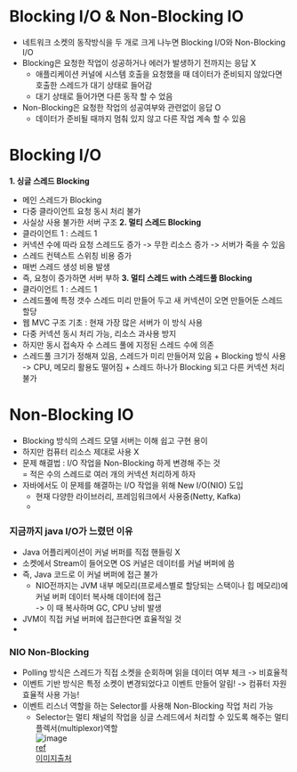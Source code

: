 # Blocking I/O & Non-Blocking IO
- 네트워크 소켓의 동작방식을 두 개로 크게 나누면 Blocking I/O와 Non-Blocking I/O
- Blocking은 요청한 작업이 성공하거나 에러가 발생하기 전까지는 응답 X
  - 애플리케이션 커널에 시스템 호출을 요청했을 때 데이터가 준비되지 않았다면 호출한 스레드가 대기 상태로 들어감
  - 대기 상태로 들어가면 다른 동작 할 수 었음
- Non-Blocking은 요청한 작업의 성공여부와 관련없이 응답 O
  - 데이터가 준비될 때까지 멈춰 있지 않고 다른 작업 계속 할 수 있음

# Blocking I/O
**1. 싱글 스레드 Blocking**
   - 메인 스레드가 Blocking
   - 다중 클라이언트 요청 동시 처리 불가
   - 사실상 사용 불가한 서버 구조
**2. 멀티 스레드 Blocking**
   - 클라이언트 1 : 스레드 1
   - 커넥션 수에 따라 요청 스레드도 증가 -> 무한 리소스 증가 -> 서버가 죽을 수 있음
   - 스레드 컨텍스트 스위칭 비용 증가
   - 매번 스레드 생성 비용 발생
   - 즉, 요청이 증가하면 서버 부하
**3. 멀티 스레드 with 스레드풀 Blocking**
   - 클라이언트 1 : 스레드 1
   - 스레드풀에 특정 갯수 스레드 미리 만들어 두고 새 커넥션이 오면 만들어둔 스레드 할당
   - 웹 MVC 구조 기초 : 현재 가장 많은 서버가 이 방식 사용
   - 다중 커넥션 동시 처리 가능, 리소스 과사용 방지
   - 하지만 동시 접속자 수 스레드 풀에 지정된 스레드 수에 의존
   - 스레드풀 크기가 정해져 있음, 스레드가 미리 만들어져 있음 + Blocking 방식 사용   
     -> CPU, 메모리 활용도 떨어짐 + 스레드 하나가 Blocking 되고 다른 커넥션 처리 불가
     
# Non-Blocking IO
- Blocking 방식의 스레드 모델 서버는 이해 쉽고 구현 용이
- 하지만 컴퓨터 리소스 제대로 사용 X
- 문제 해결법 : I/O 작업을 Non-Blocking 하게 변경해 주는 것   
  = 적은 수의 스레드로 여러 개의 커넥션 처리하게 하자
- 자바에서도 이 문제를 해결하는 I/O 작업을 위해 New I/O(NIO) 도입
    - 현재 다양한 라이브러리, 프레임워크에서 사용중(Netty, Kafka)
    - 
### 지금까지 java I/O가 느렸던 이유
- Java 어플리케이션이 커널 버퍼를 직접 핸들링 X
- 소켓에서 Stream이 들어오면 OS 커널은 데이터를 커널 버퍼에 씀
- 즉, Java 코드로 이 커널 버퍼에 접근 불가   
  - NIO전까지는 JVM 내부 메모리(프로세스별로 할당되는 스택이나 힙 메모리)에 커널 버퍼 데이터 복사해 데이터에 접근   
    -> 이 때 복사하며 GC, CPU 낭비 발생
- JVM이 직접 커널 버퍼에 접근한다면 효율적일 것
- 
### NIO Non-Blocking
- Polling 방식은 스레드가 직접 소켓을 순회하며 읽을 데이터 여부 체크 -> 비효율적
- 이벤트 기반 방식은 특정 소켓이 변경되었다고 이벤트 만들어 알림! -> 컴퓨터 자원 효율적 사용 가능!
- 이벤트 리스너 역할을 하는 Selector를 사용해 Non-Blocking 작업 처리 가능
  - Selector는 멀티 채널의 작업을 싱글 스레드에서 처리할 수 있도록 해주는 멀티플렉서(multiplexor)역할   
![image](https://github.com/user-attachments/assets/04dc754a-6f44-4cbc-88a2-bc3438f24012)   
[ref](https://mark-kim.blog/understanding-non-blocking-io-and-nio/)   
[이미지출처](https://dev-coco.tistory.com/44)   
